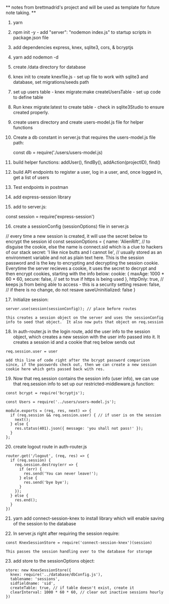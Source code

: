 ** notes from brettmadrid's project and will be used as template for future note taking. **

1. yarn
2. npm init -y - add "server": "nodemon index.js" to startup scripts in package.json file
3. add dependencies express, knex, sqlite3, cors, & bcryptjs
4. yarn add nodemon -d
5. create /data directory for database
6. knex init to create knexfile.js - set up file to work with sqlite3 and database, set migrations/seeds path
7. set up users table - knex migrate:make createUsersTable - set up code to define table
8. Run knex migrate:latest to create table - check in sqlite3Studio to ensure created properly.
9. create users directory and create users-model.js file for helper functions
10. Create a db constant in server.js that requires the users-model.js file path:

    const db = require('./users/users-model.js)

11. build helper functions: addUser(), findBy(), addAction(projectID), find()
12. build API endpoints to register a user, log in a user, and, once logged in, get a list of users

13. Test endpoints in postman

14. add express-session library
15. add to server.js:

  const session = require('express-session')

16. create a sessionConfig (sessionOptions) file in server.js

  // every time a new session is created, it will use the secret below to encrypt the session id
  const sessionOptions = {
    name: 'AlienRift',   // to disguise the cookie, else the name is connect.sid which is a clue to hackers of our stack
    secret: 'I like nice butts and I cannot lie', // usually stored as an environment variable and not as plain text here. This is the session password and is the key to encrypting and decrypting the session cookie.  Everytime the server recieves a cookie, it uses the secret to decrypt and then encrypt cookies, starting with the info below:
    cookie: {
      maxAge: 1000 * 60 * 60,
      secure: false, // set to true if https is being used
    },
    httpOnly: true, // keeps js from being able to access - this is a security setting
    resave: false, // if there is no change, do not resave
    saveUninitialized: false
  }

  17. Initialize session:

    server.use(session(sessionConfig)); // place before routes

    this creates a session object on the server and uses the sessionConfig info to seed that object.  It also now puts that object on req.session

  18. In auth-router.js in the login route, add the user info to the session object, which creates a new session with the user info passed into it.  It creates a session id and a cookie that req below
  sends out

    req.session.user = user

    add this line of code right after the bcrypt password comparison since, if the passwords check out, then we can create a new session cookie here which gets passed back with res.

  19. Now that req.session contains the session info (user info), we can use that req.session info to set up our restricted-middleware.js function:

    const bcrypt = require('bcryptjs');

    const Users = require('../users/users-model.js');

    module.exports = (req, res, next) => {
      if (req.session && req.session.user) { // if user is on the session
        next();
      } else {
        res.status(401).json({ message: 'you shall not pass!' });
      }
    };

  20. create logout route in auth-router.js

    router.get('/logout', (req, res) => {
      if (req.session) {
        req.session.destroy(err => {
          if (err) {
            res.send('You can never leave!');
          } else {
            res.send('bye bye');
          }
        });
      } else {
        res.end();
      }
    })

  21. yarn add connect-session-knex to install library which will enable saving of the session to the database

  22. In server.js right after requiring the session require:

    const KnexSessionStore = require('connect-session-knex')(session)

    This passes the session handling over to the database for storage

  23. add store to the sessionOptions object:

    store: new KnexSessionStore({
      knex: require('../database/dbConfig.js'),
      tablename: 'sessions',
      sidfieldname: 'sid',
      createTable: true, // if table doesn't exist, create it
      clearInterval: 1000 * 60 * 60, // clear out inactive sessions hourly
    })